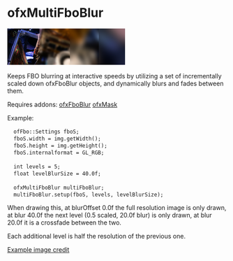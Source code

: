 # ofxMultiFboBlur
![Thumbnail](ofxaddons_thumbnail.png)

Keeps FBO blurring at interactive speeds by utilizing a set of incrementally scaled down ofxFboBlur objects, and dynamically blurs and fades between them. 

Requires addons:
[ofxFboBlur](https://github.com/armadillu/ofxFboBlur)
[ofxMask](https://github.com/btparker/ofxMask)

Example:
```
  ofFbo::Settings fboS;
  fboS.width = img.getWidth();
  fboS.height = img.getHeight();
  fboS.internalformat = GL_RGB;
  
  int levels = 5;
  float levelBlurSize = 40.0f;
  
  ofxMultiFboBlur multiFboBlur;  
  multiFboBlur.setup(fboS, levels, levelBlurSize);
```

When drawing this, at blurOffset 0.0f the full resolution image is only drawn, at blur 40.0f the next level (0.5 scaled, 20.0f blur) is only drawn, at blur 20.0f it is a crossfade between the two.

Each additional level is half the resolution of the previous one.

[Example image credit](http://www.nasa.gov/content/pushing-the-boundaries-of-propelling-deep-space-missions-0/)
